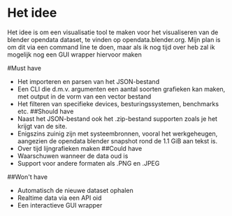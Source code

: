 # Het idee
Het idee is om een visualisatie tool te maken voor het visualiseren van de blender opendata dataset, te vinden op opendata.blender.org. Mijn plan is om dit via een command line te doen, maar als ik nog tijd over heb zal ik mogelijk nog een GUI wrapper hiervoor maken


#Must have
  * Het importeren en parsen van het JSON-bestand
  * Een CLI die d.m.v. argumenten een aantal soorten grafieken kan maken, met output in de vorm van een vector bestand
  * Het filteren van specifieke devices, besturingssystemen, benchmarks etc.
##Should have
  * Naast het JSON-bestand ook het .zip-bestand supporten zoals je het krijgt van de site.
  * Enigszins zuinig zijn met systeembronnen, vooral het werkgeheugen, aangezien de opendata blender snapshot rond de 1.1 GiB aan tekst is.
  * Over tijd lijngrafieken maken
##Could have
  * Waarschuwen wanneer de data oud is
  * Support voor andere formaten als .PNG en .JPEG

##Won't have
  * Automatisch de nieuwe dataset ophalen
  * Realtime data via een API oid
  * Een interactieve GUI wrapper